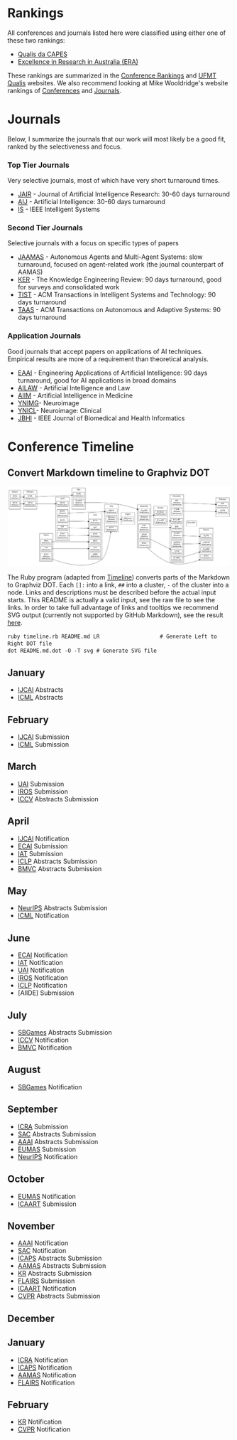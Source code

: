 # Rankings

All conferences and journals listed here were classified using either one of these two rankings:
- [Qualis da CAPES](https://sucupira.capes.gov.br)
- [Excellence in Research in Australia (ERA)](http://www.arc.gov.au/excellence-research-australia)

These rankings are summarized in the [Conference Rankings](http://www.conferenceranks.com) and [UFMT Qualis](https://qualis.ic.ufmt.br) websites. We also recommend looking at Mike Wooldridge's website rankings of [Conferences](https://www.cs.ox.ac.uk/people/michael.wooldridge/conferences.html) and [Journals](https://www.cs.ox.ac.uk/people/michael.wooldridge/journals.html).

# Journals

Below, I summarize the journals that our work will most likely be a good fit, ranked by the selectiveness and focus.

[JAIR]: http://jair.org "Journal of Artificial Intelligence Research"
[AIJ]: https://www.journals.elsevier.com/artificial-intelligence/ "Artificial Intelligence"
[IS]: https://www.computer.org/intelligent-systems/ "IEEE Intelligent Systems"
[JAAMAS]: http://www.springer.com/computer/ai/journal/10458  "Journal of Autonomous Agents and Multi-Agent Systems"
[KER]: https://www.cambridge.org/core/journals/knowledge-engineering-review "The Knowledge Engineering Review"
[EAAI]: https://www.journals.elsevier.com/engineering-applications-of-artificial-intelligence/ "Engineering Applications of Artificial Intelligence"
[TIST]: http://tist.acm.org "ACM Transactions in Intelligent Systems and Technology"
[TAAS]: http://taas.acm.org "ACM Transactions on Autonomous and Adaptive Systems"
[AILAW]: https://link.springer.com/journal/10506 "Artificial Intelligence and Law"
[AIIM]: https://www.journals.elsevier.com/artificial-intelligence-in-medicine/ "Artificial Intelligence in Medicine"
[YNIMG]: https://www.journals.elsevier.com/neuroimage/ "Neuroimage"
[YNICL]: https://www.journals.elsevier.com/neuroimage-clinical/ "Neuroimage: Clinical"
[JBHI]: https://jbhi.embs.org

### Top Tier Journals
Very selective journals, most of which have very short turnaround times.

- [JAIR] - Journal of Artificial Intelligence Research: 30-60 days turnaround
- [AIJ] - Artificial Intelligence: 30-60 days turnaround
- [IS] - IEEE Intelligent Systems

### Second Tier Journals
Selective journals with a focus on specific types of papers

- [JAAMAS] - Autonomous Agents and Multi-Agent Systems: slow turnaround, focused on agent-related work (the journal counterpart of AAMAS)
- [KER] - The Knowledge Engineering Review: 90 days turnaround, good for surveys and consolidated work
- [TIST] - ACM Transactions in Intelligent Systems and Technology: 90 days turnaround
- [TAAS] - ACM Transactions on Autonomous and Adaptive Systems: 90 days turnaround

### Application Journals
Good journals that accept papers on applications of AI techniques. Empirical results are more of a requirement than theoretical analysis.

- [EAAI] - Engineering Applications of Artificial Intelligence: 90 days turnaround, good for AI applications in broad domains
- [AILAW] - Artificial Intelligence and Law
- [AIIM] - Artificial Intelligence in Medicine
- [YNIMG]- Neuroimage
- [YNICL]- Neuroimage: Clinical
- [JBHI] - IEEE Journal of Biomedical and Health Informatics

# Conference Timeline

## Convert Markdown timeline to Graphviz DOT

![Example timeline](README.md.dot.svg)

The Ruby program (adapted from [Timeline](https://github.com/Maumagnaguagno/Timeline)) converts parts of the Markdown to Graphviz DOT.
Each ``[]:`` into a link, ``##`` into a cluster, ``-`` of the cluster into a node.
Links and descriptions must be described before the actual input starts.
This README is actually a valid input, see the raw file to see the links.
In order to take full advantage of links and tooltips we recommend SVG output (currently not supported by GitHub Markdown), see the result [here](http://maumagnaguagno.github.io/Timeline).

```Shell
ruby timeline.rb README.md LR                   # Generate Left to Right DOT file
dot README.md.dot -O -T svg # Generate SVG file
```

[IJCAI]: http://www.ijcai.org/ "International Joint Conference on Artificial Intelligence"
[UAI]: http://auai.org/uai2017/index.php "Conference on Uncertainty in Artificial Intelligence"
[IROS]: http://www.iros.org/ "International Conference on Intelligent Robots and Systems"
[ECAI]: http://www.ecai2016.org/ "European Conference on Artificial Intelligence"
[IAT]: http://wibih.unomaha.edu/wi "International Conference on Intelligent Agent Technology"
[SBGames]: http://sbgames.org/ "Simposio Brasileiro de Games e Entretenimento Digital"
[ICRA]: http://www.icra2017.org/ "International Conference on Robotics and Automation"
[SAC]: http://www.sigapp.org/sac/ "Symposium On Applied Computing"
[AAAI]: http://www.aaai.org/Conferences/conferences.php "Association for the Advancement of Artificial Intelligence"
[EUMAS]: http://eumas-at2016.webs.upv.es/EUMAS2016.html "European Conference on Multi-Agent Systems"
[ICAART]: http://www.icaart.org/ "International Conference on Agents and Artificial Intelligence"
[ICAPS]: http://www.icaps-conference.org/ "International Conference on Automated Planning and Scheduling"
[AAMAS]: http://www.ifaamas.org/ "International Conference on Autonomous Agents and Multiagent Systems"
[FLAIRS]: http://www.flairs.com/ "Florida Artificial Intelligence Research Society"
[KR]: http://www.kr.org/ "International Conference on Principles of Knowledge Representation and Reasoning"
[ICLP]: http://software.imdea.org/Conferences/ICLP2016/ "International Conference on Logic Programming"
[NeurIPS]: https://neurips.cc "Conference on Neural Information Processing Systems"
[ICML]: https://icml.cc "Conference on Neural Information Processing Systems"
[ICCV]: https://www.thecvf.com "International Conference on Computer Vision"
[CVPR]: https://www.thecvf.com "Conference on Computer Vision and Pattern Recognition"
[BMVC]: https://bmvc2020-conference.com "British Machine Vision Conference"

## January
- [IJCAI] Abstracts
- [ICML] Abstracts

## February
- [IJCAI] Submission
- [ICML] Submission

## March
- [UAI] Submission
- [IROS] Submission
- [ICCV] Abstracts Submission

## April
- [IJCAI] Notification
- [ECAI] Submission
- [IAT] Submission
- [ICLP] Abstracts Submission
- [BMVC] Abstracts Submission

## May

- [NeurIPS] Abstracts Submission
- [ICML] Notification

## June
- [ECAI] Notification
- [IAT] Notification
- [UAI] Notification
- [IROS] Notification
- [ICLP] Notification
- [AIIDE] Submission

## July
- [SBGames] Abstracts Submission
- [ICCV] Notification
- [BMVC] Notification

## August
- [SBGames] Notification

## September
- [ICRA] Submission
- [SAC] Abstracts Submission
- [AAAI] Abstracts Submission
- [EUMAS] Submission
- [NeurIPS] Notification

## October
- [EUMAS] Notification
- [ICAART] Submission

## November
- [AAAI] Notification
- [SAC] Notification
- [ICAPS] Abstracts Submission
- [AAMAS] Abstracts Submission
- [KR] Abstracts Submission
- [FLAIRS] Submission
- [ICAART] Notification
- [CVPR] Abstracts Submission

## December

## January
- [ICRA] Notification
- [ICAPS] Notification
- [AAMAS] Notification
- [FLAIRS] Notification

## February
- [KR] Notification
- [CVPR] Notification
